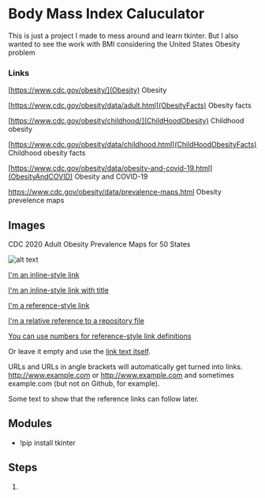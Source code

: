 # Body Mass Index Caluculator

This is just a project I made to mess around and learn tkinter.
But I also wanted to see the work with BMI considering the United States Obesity problem

### Links
[https://www.cdc.gov/obesity/](Obesity) Obesity 

[https://www.cdc.gov/obesity/data/adult.html](ObesityFacts) Obesity facts

[https://www.cdc.gov/obesity/childhood/](ChildHoodObesity) Childhood obesity

[https://www.cdc.gov/obesity/data/childhood.html](ChildHoodObesityFacts) Childhood obesity facts

[https://www.cdc.gov/obesity/data/obesity-and-covid-19.html](ObesityAndCOVID) Obesity and COVID-19

https://www.cdc.gov/obesity/data/prevalence-maps.html Obesity prevelence maps



## Images
CDC 2020 Adult Obesity Prevalence Maps for 50 States

![alt text](https://www.cdc.gov/obesity/data/images/obesity-map-731x365-1.jpg?_=01041https://github.com/adam-p/markdown-here/raw/master/src/common/images/icon48.png "Logo Title Text 1")








[I'm an inline-style link](https://www.google.com)

[I'm an inline-style link with title](https://www.google.com "Google's Homepage")

[I'm a reference-style link][Arbitrary case-insensitive reference text]

[I'm a relative reference to a repository file](../blob/master/LICENSE)

[You can use numbers for reference-style link definitions][1]

Or leave it empty and use the [link text itself].

URLs and URLs in angle brackets will automatically get turned into links. 
http://www.example.com or <http://www.example.com> and sometimes 
example.com (but not on Github, for example).

Some text to show that the reference links can follow later.

[arbitrary case-insensitive reference text]: https://www.mozilla.org
[1]: http://slashdot.org
[link text itself]: http://www.reddit.com

## Modules
* !pip install tkinter



## Steps
1. 
